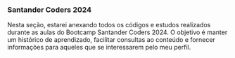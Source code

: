 ### Santander Coders 2024
Nesta seção, estarei anexando todos os códigos e estudos realizados durante as aulas do Bootcamp Santander Coders 2024. O objetivo é manter um histórico de aprendizado, facilitar consultas ao conteúdo e fornecer informações para aqueles que se interessarem pelo meu perfil.
 
